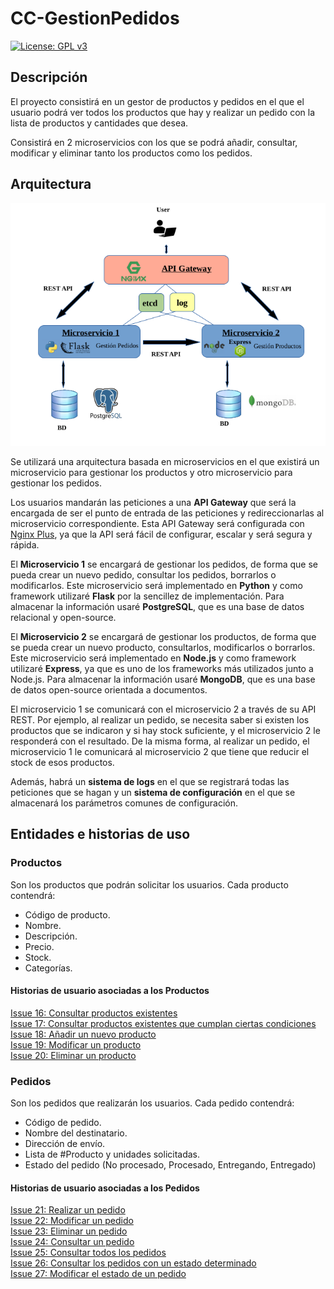 # CC-GestionPedidos

[![License: GPL v3](https://img.shields.io/badge/License-GPL%20v3-blue.svg)](https://www.gnu.org/licenses/gpl-3.0)

## Descripción

El proyecto consistirá en un gestor de productos y pedidos en el que el usuario podrá ver todos los productos que hay y realizar un pedido con la lista de productos y cantidades que desea.  

Consistirá en 2 microservicios con los que se podrá añadir, consultar, modificar y eliminar tanto los productos como los pedidos.

## Arquitectura

![Diagrama arquitectura](doc/img/diagrama-arquitectura.png)  

Se utilizará una arquitectura basada en microservicios en el que existirá un microservicio para gestionar los productos y otro microservicio para gestionar los pedidos.  

Los usuarios mandarán las peticiones a una **API Gateway** que será la encargada de ser el punto de entrada de las peticiones y redireccionarlas al microservicio correspondiente. Esta API Gateway será configurada con [Nginx Plus](https://www.nginx.com/solutions/api-management-gateway/), ya que la API será fácil de configurar, escalar y será segura y rápida.

El **Microservicio 1** se encargará de gestionar los pedidos, de forma que se pueda crear un nuevo pedido, consultar los pedidos, borrarlos o modificarlos. Este microservicio será implementado en **Python** y como framework utilizaré **Flask** por la sencillez de implementación. Para almacenar la información usaré **PostgreSQL**, que es una base de datos relacional y open-source.  

El **Microservicio 2** se encargará de gestionar los productos, de forma que se pueda crear un nuevo producto, consultarlos, modificarlos o borrarlos. Este microservicio será implementado en **Node.js** y como framework utilizaré **Express**, ya que es uno de los frameworks más utilizados junto a Node.js. Para almacenar la información usaré **MongoDB**, que es una base de datos open-source orientada a documentos.

El microservicio 1 se comunicará con el microservicio 2 a través de su API REST. Por ejemplo, al realizar un pedido, se necesita saber si existen los productos que se indicaron y si hay stock suficiente, y el microservicio 2 le responderá con el resultado. De la misma forma, al realizar un pedido, el microservicio 1 le comunicará al microservicio 2 que tiene que reducir el stock de esos productos.

Además, habrá un **sistema de logs** en el que se registrará todas las peticiones que se hagan y un **sistema de configuración** en el que se almacenará los parámetros comunes de configuración.  

## Entidades e historias de uso

### Productos

Son los productos que podrán solicitar los usuarios. Cada producto contendrá:

- Código de producto.
- Nombre.
- Descripción.
- Precio.
- Stock.
- Categorías.

#### Historias de usuario asociadas a los Productos

[Issue 16: Consultar productos existentes](https://github.com/toniMR/CC-GestionPedidos/issues/16)  
[Issue 17: Consultar productos existentes que cumplan ciertas condiciones](https://github.com/toniMR/CC-GestionPedidos/issues/17)  
[Issue 18:  Añadir un nuevo producto](https://github.com/toniMR/CC-GestionPedidos/issues/18)  
[Issue 19: Modificar un producto](https://github.com/toniMR/CC-GestionPedidos/issues/19)  
[Issue 20: Eliminar un producto](https://github.com/toniMR/CC-GestionPedidos/issues/20)  

### Pedidos

Son los pedidos que realizarán  los usuarios. Cada pedido contendrá:

- Código de pedido.
- Nombre del destinatario.
- Dirección de envío.
- Lista de #Producto y unidades solicitadas.
- Estado del pedido (No procesado, Procesado, Entregando, Entregado)

#### Historias de usuario asociadas a los Pedidos

[Issue 21: Realizar un pedido](https://github.com/toniMR/CC-GestionPedidos/issues/21)  
[Issue 22: Modificar un pedido](https://github.com/toniMR/CC-GestionPedidos/issues/22)  
[Issue 23: Eliminar un pedido](https://github.com/toniMR/CC-GestionPedidos/issues/23)  
[Issue 24: Consultar un pedido](https://github.com/toniMR/CC-GestionPedidos/issues/24)  
[Issue 25: Consultar todos los pedidos](https://github.com/toniMR/CC-GestionPedidos/issues/25)  
[Issue 26: Consultar los pedidos con un estado determinado](https://github.com/toniMR/CC-GestionPedidos/issues/26)  
[Issue 27: Modificar el estado de un pedido](https://github.com/toniMR/CC-GestionPedidos/issues/27)  
